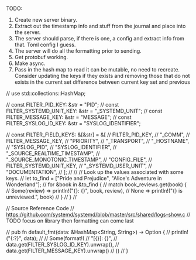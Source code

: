 TODO:
1. Create new server binary.
2. Extract out the timestamp info and stuff from the journal and place into the server.
3. The server should parse, if there is one, a config and extract info from that. Toml config I guess.
4. The server will do all the formatting prior to sending.
5. Get protobuf working.
6. Make async.
7. Pass in the hash map to read it can be mutable, no need to recreate.
    Consider updating the keys if they exists and removing those that do not exists in the current set difference between current key set and previous



// use std::collections::HashMap;

// const FILTER_PID_KEY: &str = "PID";
// const FILTER_SYSTEMD_UNIT_KEY: &str = "_SYSTEMD_UNIT";
// const FILTER_MESSAGE_KEY: &str = "MESSAGE";
// const FILTER_SYSLOG_ID_KEY: &str =  "SYSLOG_IDENTIFIER";

// const FILTER_FIELD_KEYS: &[&str] = &[
// FILTER_PID_KEY,
// "_COMM",
// FILTER_MESSAGE_KEY,
// "PRIORITY",
// "_TRANSPORT",
// "_HOSTNAME",
// "SYSLOG_PID",
// "SYSLOG_IDENTIFIER",
// "_SOURCE_REALTIME_TIMESTAMP",
// "_SOURCE_MONOTONIC_TIMESTAMP",
// "CONFIG_FILE",
// FILTER_SYSTEMD_UNIT_KEY,
// "_SYSTEMD_USER_UNIT",
// "DOCUMENTATION",
// ];
//
//
// Look up the values associated with some keys.
// let to_find = ["Pride and Prejudice", "Alice's Adventure in Wonderland"];
// for &book in &to_find {
// match book_reviews.get(book) {
// Some(review) => println!("{}: {}", book, review),
// None => println!("{} is unreviewed.", book)
// }
// }
//

// Source Reference Code
// https://github.com/systemd/systemd/blob/master/src/shared/logs-show.c
// TODO focus on library then formatting can come last

// pub fn default_fmt(data: &HashMap<String, String>) -> Option<String> {
// println!("{:?}", data);
//
// Some(format!(
// "[{}]: {}",
// data.get(FILTER_SYSLOG_ID_KEY).unwrap(),
// data.get(FILTER_MESSAGE_KEY).unwrap()
// ))
// }
